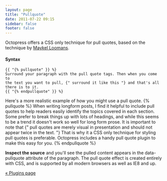 ```yaml
---
layout: page
title: "Pullquote"
date: 2011-07-22 09:15
sidebar: false
footer: false
---
```


Octopress offers a CSS only technique for pull quotes, based on the technique by [Maykel Loomans](http://miekd.com/articles/pull-quotes-with-html5-and-css/).

#### Syntax

    {{ "{% pullquote" }} %}
    Surround your paragraph with the pull quote tags. Then when you come to
    the text you want to pull, {" surround it like this "} and that's all there is to it.
    {{ "{% endpullquote" }} %}

Here's a more realistic example of how you might use a pull quote.
{% pullquote %}
When writing longform posts, I find it helpful to include pull quotes to help readers easily identify the topics covered in each section. Some prefer to break things up with lots of headings, and while this seems to be a trend it doesn't work so well for long form prose.
It is important to note that {" pull quotes are merely visual in presentation and should not appear twice in the text. "} That is why it a CSS only technique for styling pull quotes is preferable. Octopress includes a handy pull quote plugin to make this easy for you.
{% endpullquote %}

**Inspect the source** and you'll see the pulled content appears in the data-pullquote attribute of the paragraph. The pull quote effect is created
entirely with CSS, and is supported by all modern browsers as well as IE8 and up.

[&laquo; Plugins page](/octopress/plugins)
